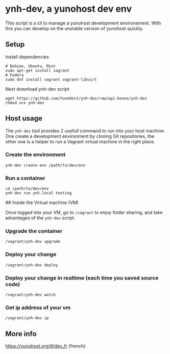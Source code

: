# ynh-dev, a yunohost dev env

This script is a cli to manage a yunohost development environement.
With this you can develop on the unstable version of yunohost quickly.

## Setup

Install dependencies
```shell
# Debian, Ubuntu, Mint
sudo apt-get install vagrant
# Fedora
sudo dnf install vagrant vagrant-libvirt
```

Next download ynh-dev script

```shell
wget https://github.com/YunoHost/ynh-dev/raw/opi-boxes/ynh-dev
chmod u+x ynh-dev
```

## Host usage

The `ynh-dev` tool provides 2 usefull command to run into your host machine. One
create a development environment by cloning Git repositories, the other one is a
helper to run a Vagrant virtual machine in the right place.

### Create the environment

```shell
ynh-dev create-env /path/to/dev/env
```

### Run a container
```
cd /path/to/dev/env
ynh-dev run ynh.local testing
```

## Inside the Virtual machine (VM)

Once logged into your VM, go to `/vagrant` to enjoy folder sharing, and take
advantages of the `ynh-dev` script.

###  Upgrade the container
```
/vagrant/ynh-dev upgrade
```

###  Deploy your change
```
/vagrant/ynh-dev deploy
```

### Deploy your change in realtime (each time you saved source code)
```
/vagrant/ynh-dev watch
```

### Get ip address of your vm
```
/vagrant/ynh-dev ip
```

## More info 

https://yunohost.org/#/dev_fr (french)
